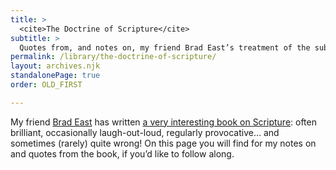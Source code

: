 ```yaml
---
title: >
  <cite>The Doctrine of Scripture</cite>
subtitle: >
  Quotes from, and notes on, my friend Brad East’s treatment of the subject.
permalink: /library/the-doctrine-of-scripture/
layout: archives.njk
standalonePage: true
order: OLD_FIRST

---
```


My friend [Brad East][brad] has written [a very interesting book on Scripture][book]: often brilliant, occasionally laugh-out-loud, regularly provocative… and sometimes (rarely) quite wrong! On this page you will find for my notes on and quotes from the book, if you’d like to follow along.

[brad]: https://www.bradeast.org
[book]: https://bookshop.org/a/21126/9781532664991


